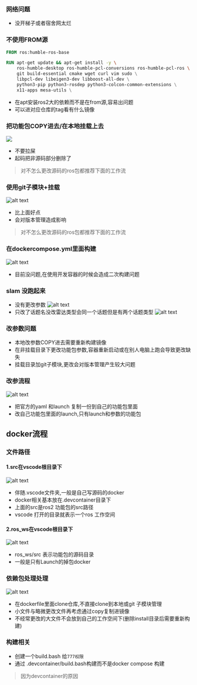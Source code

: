 ### 网络问题
- 没开梯子或者宿舍网太烂
### 不使用FROM源
```dockerfile
FROM ros:humble-ros-base

RUN apt-get update && apt-get install -y \
    ros-humble-desktop ros-humble-pcl-conversions ros-humble-pcl-ros \ //gpt
    git build-essential cmake wget curl vim sudo \
    libpcl-dev libeigen3-dev libboost-all-dev \
    python3-pip python3-rosdep python3-colcon-common-extensions \
    x11-apps mesa-utils \
```

- 在apt安装ros2大的依赖而不是在from源,容易出问题
- 可以进对应仓库的tag看有什么镜像
### 把功能包COPY进去/在本地挂载上去
![](image-1.png)
- 不要拉屎
- 起码把非源码部分删除了
> 对不怎么更改源码的ros包都推荐下面的工作流

### 使用git子模块+挂载

![alt text](image-8.png)
- 比上面好点
- 会对版本管理造成影响
> 对不怎么更改源码的ros包都推荐下面的工作流
### 在dockercompose.yml里面构建
![alt text](image-2.png)

- 目前没问题,在使用开发容器的时候会造成二次构建问题

### slam 没跑起来
- 没有更改参数
![alt text](image-5.png)
- 只改了话题名没改雷达类型会同一个话题但是有两个话题类型
![alt text](156735936c3ff0c7d9b508652a09f94f.png)
### 改参数问题
- 本地改参数COPY进去需要重新构建镜像
- 在非挂载目录下更改功能包参数,容器重新启动或在别人电脑上跑会导致更改缺失
- 挂载目录加git子模块,更改会对版本管理产生较大问题
### 改参流程
![alt text](image-7.png)
- 把官方的yaml 和launch 复制一份到自己的功能包里面
- 改自己功能包里面的launch,只有launch和参数的功能包
## docker流程
### 文件路径
#### 1.src在vscode根目录下
![alt text](image-3.png)

- 伴随.vscode文件夹,一般是自己写源码的docker 
- docker相关基本放在.devcontainer目录下
- 上面的src是ros2 功能包的src路径
- vscode 打开的目录就表示一个ros 工作空间
#### 2.ros_ws在vscode根目录下
![alt text](image-6.png)
- ros_ws/src 表示功能包的源码目录
- 一般是只有Launch的掉包docker
### 依赖包处理处理
![alt text](image-4.png)
- 在dockerfile里面clone仓库,不直接clone到本地或git 子模块管理
- 小文件与略微更改文件再考虑通过copy复制进镜像
- 不经常更改的大文件不会放到自己的工作空间下(删除install目录后需要重新构建)
### 构建相关
- 创建一个build.bash 给`777权限`
- 通过 .devcontainer/build.bash构建而不是docker compose 构建
> 因为devcontainer的原因